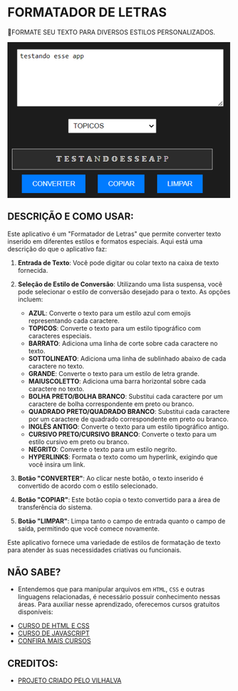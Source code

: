 # FORMATADOR DE LETRAS
🔵FORMATE SEU TEXTO PARA DIVERSOS ESTILOS PERSONALIZADOS. 

<img src="FOTO.png" align="center" width="500"> <br>

## DESCRIÇÃO E COMO USAR:
Este aplicativo é um "Formatador de Letras" que permite converter texto inserido em diferentes estilos e formatos especiais. Aqui está uma descrição do que o aplicativo faz:

1. **Entrada de Texto**: Você pode digitar ou colar texto na caixa de texto fornecida.

2. **Seleção de Estilo de Conversão**: Utilizando uma lista suspensa, você pode selecionar o estilo de conversão desejado para o texto. As opções incluem:
   - **AZUL**: Converte o texto para um estilo azul com emojis representando cada caractere.
   - **TOPICOS**: Converte o texto para um estilo tipográfico com caracteres especiais.
   - **BARRATO**: Adiciona uma linha de corte sobre cada caractere no texto.
   - **SOTTOLINEATO**: Adiciona uma linha de sublinhado abaixo de cada caractere no texto.
   - **GRANDE**: Converte o texto para um estilo de letra grande.
   - **MAIUSCOLETTO**: Adiciona uma barra horizontal sobre cada caractere no texto.
   - **BOLHA PRETO/BOLHA BRANCO**: Substitui cada caractere por um caractere de bolha correspondente em preto ou branco.
   - **QUADRADO PRETO/QUADRADO BRANCO**: Substitui cada caractere por um caractere de quadrado correspondente em preto ou branco.
   - **INGLÊS ANTIGO**: Converte o texto para um estilo tipográfico antigo.
   - **CURSIVO PRETO/CURSIVO BRANCO**: Converte o texto para um estilo cursivo em preto ou branco.
   - **NEGRITO**: Converte o texto para um estilo negrito.
   - **HYPERLINKS**: Formata o texto como um hyperlink, exigindo que você insira um link.

3. **Botão "CONVERTER"**: Ao clicar neste botão, o texto inserido é convertido de acordo com o estilo selecionado.

4. **Botão "COPIAR"**: Este botão copia o texto convertido para a área de transferência do sistema.

5. **Botão "LIMPAR"**: Limpa tanto o campo de entrada quanto o campo de saída, permitindo que você comece novamente.

Este aplicativo fornece uma variedade de estilos de formatação de texto para atender às suas necessidades criativas ou funcionais.

## NÃO SABE?
- Entendemos que para manipular arquivos em `HTML`, `CSS` e outras linguagens relacionadas, é necessário possuir conhecimento nessas áreas. Para auxiliar nesse aprendizado, oferecemos cursos gratuitos disponíveis:
* [CURSO DE HTML E CSS](https://github.com/VILHALVA/CURSO-DE-HTML-E-CSS)
* [CURSO DE JAVASCRIPT](https://github.com/VILHALVA/CURSO-DE-JAVASCRIPT)
* [CONFIRA MAIS CURSOS](https://github.com/VILHALVA?tab=repositories&q=+topic:CURSO)

## CREDITOS:
- [PROJETO CRIADO PELO VILHALVA](https://github.com/VILHALVA)


